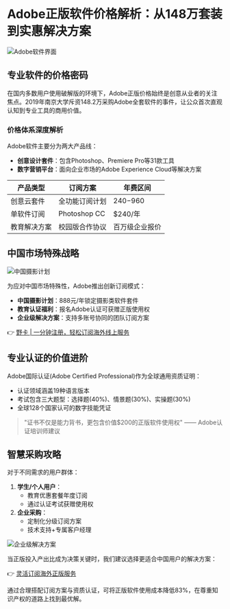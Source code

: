# Adobe正版软件价格解析：从148万套装到实惠解决方案

![Adobe软件界面](https://bbtdd.com/wp-content/uploads/img/5190792578124220.webp)

## 专业软件的价格密码

在国内多数用户使用破解版的环境下，Adobe正版价格始终是创意从业者的关注焦点。2019年南京大学斥资148.2万采购Adobe全套软件的事件，让公众首次直观认知到专业工具的商用价值。

### 价格体系深度解析
Adobe软件主要分为两大产品线：
- **创意设计套件**：包含Photoshop、Premiere Pro等31款工具
- **数字营销平台**：面向企业市场的Adobe Experience Cloud等解决方案

| 产品类型      | 订阅方案          | 年费区间       |
|---------------|-------------------|----------------|
| 创意云套件    | 全功能订阅计划    | $240-$960      |
| 单软件订阅    | Photoshop CC      | $240/年        |
| 教育解决方案  | 校园版合作协议    | 百万级企业报价 |

## 中国市场特殊战略
![中国摄影计划](https://bbtdd.com/wp-content/uploads/img/79075925051927.webp)

为应对中国市场特殊性，Adobe推出创新订阅模式：
- **中国摄影计划**：888元/年锁定摄影类软件套件
- **教育认证福利**：报名Adobe认证可获赠正版使用权
- **企业级解决方案**：支持多账号协同的团队订阅方案

👉 [野卡 | 一分钟注册，轻松订阅海外线上服务](https://bbtdd.com/yeka)

## 专业认证的价值进阶
Adobe国际认证(Adobe Certified Professional)作为全球通用资质证明：
- 认证领域涵盖19种语言版本
- 考试包含三大题型：选择题(40%)、情景题(30%)、实操题(30%)
- 全球128个国家认可的数字技能凭证

> "证书不仅是能力背书，更包含价值$200的正版软件使用权" —— Adobe认证培训师建议

## 智慧采购攻略
对于不同需求的用户群体：
1. **学生/个人用户**：
   - 教育优惠套餐年度订阅
   - 通过认证考试获赠使用权
2. **企业采购**：
   - 定制化分级订阅方案
   - 技术支持+专属客户经理

![企业级解决方案](https://bbtdd.com/wp-content/uploads/img/052557032.webp)

当正版投入产出比成为决策关键时，我们建议选择更适合中国用户的解决方案：

👉 [灵活订阅海外正版服务](https://bbtdd.com/yeka)

通过合理搭配订阅方案与资质认证，可将正版软件使用成本降低83%，在尊重知识产权的道路上找到最优解。